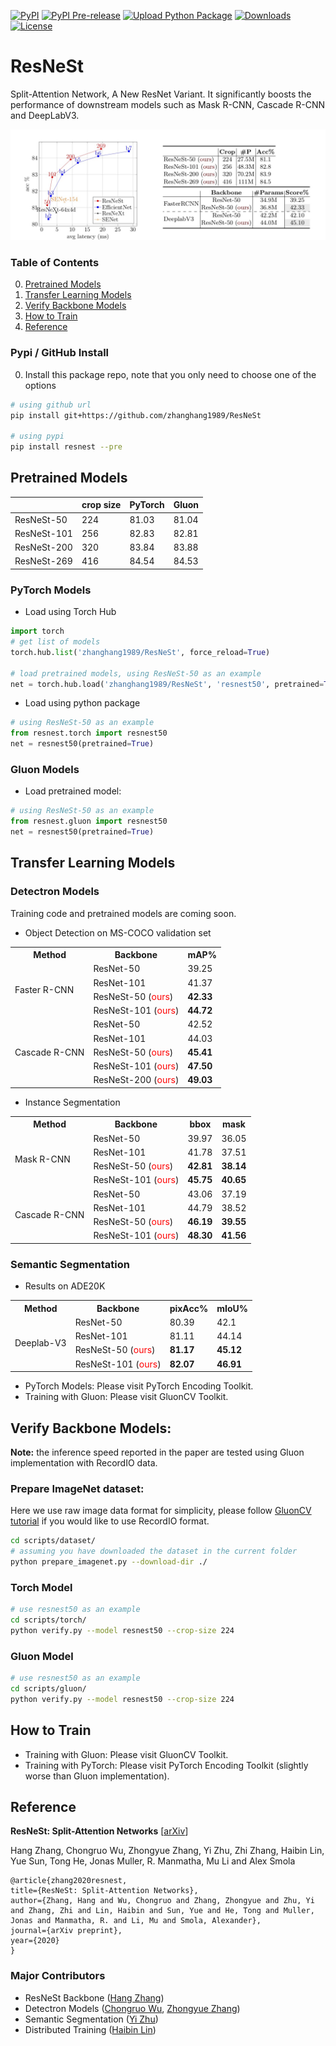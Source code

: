 [![PyPI](https://img.shields.io/pypi/v/resnest.svg)](https://pypi.python.org/pypi/resnest)
[![PyPI Pre-release](https://img.shields.io/badge/pypi--prerelease-v0.0.2-ff69b4.svg)](https://pypi.org/project/resnest/#history)
[![Upload Python Package](https://github.com/zhanghang1989/ResNeSt/workflows/Upload%20Python%20Package/badge.svg)](https://github.com/zhanghang1989/ResNeSt/actions)
[![Downloads](http://pepy.tech/badge/resnest)](http://pepy.tech/project/resnest)
[![License](https://img.shields.io/badge/License-Apache%202.0-blue.svg)](https://opensource.org/licenses/Apache-2.0)

# ResNeSt
Split-Attention Network, A New ResNet Variant. It significantly boosts the performance of downstream models such as Mask R-CNN, Cascade R-CNN and DeepLabV3.

![](./miscs/abstract.jpg)

### Table of Contents
0. [Pretrained Models](#pretrained-models)
0. [Transfer Learning Models](#transfer-learning-models)
0. [Verify Backbone Models](#verify-backbone-models)
0. [How to Train](#how-to-train)
0. [Reference](#reference)


### Pypi / GitHub Install

0. Install this package repo, note that you only need to choose one of the options

```bash
# using github url
pip install git+https://github.com/zhanghang1989/ResNeSt

# using pypi
pip install resnest --pre
```

## Pretrained Models

|             | crop size | PyTorch | Gluon |
|-------------|-----------|---------|-------|
| ResNeSt-50  | 224       | 81.03   | 81.04 |
| ResNeSt-101 | 256       | 82.83   | 82.81 |
| ResNeSt-200 | 320       | 83.84   | 83.88 |
| ResNeSt-269 | 416       | 84.54   | 84.53 |


### PyTorch Models

- Load using Torch Hub

```python
import torch
# get list of models
torch.hub.list('zhanghang1989/ResNeSt', force_reload=True)

# load pretrained models, using ResNeSt-50 as an example
net = torch.hub.load('zhanghang1989/ResNeSt', 'resnest50', pretrained=True)
```


- Load using python package

```python
# using ResNeSt-50 as an example
from resnest.torch import resnest50
net = resnest50(pretrained=True)
```


### Gluon Models

- Load pretrained model:

```python
# using ResNeSt-50 as an example
from resnest.gluon import resnest50
net = resnest50(pretrained=True)
```

## Transfer Learning Models

### Detectron Models

Training code and pretrained models are coming soon.

- Object Detection on MS-COCO validation set


<table class="tg">
  <tr>
    <th class="tg-0pky">Method</th>
    <th class="tg-0pky">Backbone</th>
    <th class="tg-0pky">mAP%</th>
  </tr>
  <tr>
    <td rowspan="4" class="tg-0pky">Faster R-CNN</td>
    <td class="tg-0pky">ResNet-50</td>
    <td class="tg-0pky">39.25</td>
  </tr>
  <tr>
    <td class="tg-0lax">ResNet-101</td>
    <td class="tg-0lax">41.37</td>
  </tr>
  <tr>
    <td class="tg-0lax">ResNeSt-50 (<span style="color:red">ours</span>)</td>
    <td class="tg-0lax"><b>42.33</b></td>
  </tr>
  <tr>
    <td class="tg-0lax">ResNeSt-101 (<span style="color:red">ours</span>)</td>
    <td class="tg-0lax"><b>44.72</b></td>
  </tr>
  <tr>
    <td rowspan="5" class="tg-0lax">Cascade R-CNN</td>
    <td class="tg-0lax">ResNet-50</td>
    <td class="tg-0lax">42.52</td>
  </tr>
  <tr>
    <td class="tg-0lax">ResNet-101</td>
    <td class="tg-0lax">44.03</td>
  </tr>
  <tr>
    <td class="tg-0lax">ResNeSt-50 (<span style="color:red">ours</span>)</td>
    <td class="tg-0lax"><b>45.41</b></td>
  </tr>
  <tr>
    <td class="tg-0lax">ResNeSt-101 (<span style="color:red">ours</span>)</td>
    <td class="tg-0lax"><b>47.50</b></td>
  </tr>
  <tr>
    <td class="tg-0lax">ResNeSt-200 (<span style="color:red">ours</span>)</td>
    <td class="tg-0lax"><b>49.03</b></td>
  </tr>
</table>

- Instance Segmentation


<table class="tg">
  <tr>
    <th class="tg-0pky">Method</th>
    <th class="tg-0pky">Backbone</th>
    <th class="tg-0pky">bbox</th>
    <th class="tg-0lax">mask</th>
  </tr>
  <tr>
    <td rowspan="4" class="tg-0pky">Mask R-CNN</td>
    <td class="tg-0pky">ResNet-50</td>
    <td class="tg-0pky">39.97</td>
    <td class="tg-0lax">36.05</td>
  </tr>
  <tr>
    <td class="tg-0lax">ResNet-101</td>
    <td class="tg-0lax">41.78</td>
    <td class="tg-0lax">37.51</td>
  </tr>
  <tr>
    <td class="tg-0lax">ResNeSt-50 (<span style="color:red">ours</span>)</td>
    <td class="tg-0lax"><b>42.81</b></td>
    <td class="tg-0lax"><b>38.14</td>
  </tr>
  <tr>
    <td class="tg-0lax">ResNeSt-101 (<span style="color:red">ours</span>)</td>
    <td class="tg-0lax"><b>45.75</b></td>
    <td class="tg-0lax"><b>40.65</b></td>
  </tr>
  <tr>
    <td rowspan="4" class="tg-0lax">Cascade R-CNN</td>
    <td class="tg-0lax">ResNet-50</td>
    <td class="tg-0lax">43.06</td>
    <td class="tg-0lax">37.19</td>
  </tr>
  <tr>
    <td class="tg-0lax">ResNet-101</td>
    <td class="tg-0lax">44.79</td>
    <td class="tg-0lax">38.52</td>
  </tr>
  <tr>
    <td class="tg-0lax">ResNeSt-50 (<span style="color:red">ours</span>)</td>
    <td class="tg-0lax"><b>46.19</b></td>
    <td class="tg-0lax"><b>39.55</b></td>
  </tr>
  <tr>
    <td class="tg-0lax">ResNeSt-101 (<span style="color:red">ours</span>)</td>
    <td class="tg-0lax"><b>48.30</b></td>
    <td class="tg-0lax"><b>41.56</b></td>
  </tr>
</table>

### Semantic Segmentation

- Results on ADE20K

<table class="tg">
  <tr>
    <th class="tg-cly1">Method</th>
    <th class="tg-cly1">Backbone</th>
    <th class="tg-cly1">pixAcc%</th>
    <th class="tg-cly1">mIoU%</th>
  </tr>
  <tr>
    <td rowspan="4" class="tg-cly1">Deeplab-V3<br></td>
    <td class="tg-cly1">ResNet-50</td>
    <td class="tg-cly1">80.39</td>
    <td class="tg-cly1">42.1</td>
  </tr>
  <tr>
    <td class="tg-cly1">ResNet-101</td>
    <td class="tg-cly1">81.11</b></td>
    <td class="tg-cly1">44.14</b></td>
  </tr>
  <tr>
    <td class="tg-cly1">ResNeSt-50 (<span style="color:red">ours</span>)</td>
    <td class="tg-cly1"><b>81.17</b></td>
    <td class="tg-cly1"><b>45.12</b></td>
  </tr>
  <tr>
    <td class="tg-0lax">ResNeSt-101 (<span style="color:red">ours</span>)</td>
    <td class="tg-0lax"><b>82.07</td>
    <td class="tg-0lax"><b>46.91</b></td>
  </tr>
</table>

- PyTorch Models: Please visit PyTorch Encoding Toolkit.
- Training with Gluon: Please visit GluonCV Toolkit.

## Verify Backbone Models:

**Note:** the inference speed reported in the paper are tested using Gluon implementation with RecordIO data.

### Prepare ImageNet dataset:

Here we use raw image data format for simplicity, please follow [GluonCV tutorial](https://gluon-cv.mxnet.io/build/examples_datasets/recordio.html) if you would like to use RecordIO format.

```bash
cd scripts/dataset/
# assuming you have downloaded the dataset in the current folder
python prepare_imagenet.py --download-dir ./
```

### Torch Model

```bash
# use resnest50 as an example
cd scripts/torch/
python verify.py --model resnest50 --crop-size 224
```

### Gluon Model

```bash
# use resnest50 as an example
cd scripts/gluon/
python verify.py --model resnest50 --crop-size 224
```

## How to Train

- Training with Gluon: Please visit GluonCV Toolkit.
- Training with PyTorch: Please visit PyTorch Encoding Toolkit (slightly worse than Gluon implementation).

## Reference

**ResNeSt: Split-Attention Networks** [[arXiv]()]

Hang Zhang, Chongruo Wu, Zhongyue Zhang, Yi Zhu, Zhi Zhang, Haibin Lin, Yue Sun, Tong He, Jonas Muller, R. Manmatha, Mu Li and Alex Smola

```
@article{zhang2020resnest,
title={ResNeSt: Split-Attention Networks},
author={Zhang, Hang and Wu, Chongruo and Zhang, Zhongyue and Zhu, Yi and Zhang, Zhi and Lin, Haibin and Sun, Yue and He, Tong and Muller, Jonas and Manmatha, R. and Li, Mu and Smola, Alexander},
journal={arXiv preprint},
year={2020}
}
```

### Major Contributors

- ResNeSt Backbone ([Hang Zhang](https://hangzhang.org/))
- Detectron Models ([Chongruo Wu](https://github.com/chongruo), [Zhongyue Zhang](http://zhongyuezhang.com/))
- Semantic Segmentation ([Yi Zhu](https://sites.google.com/view/yizhu/home))
- Distributed Training ([Haibin Lin](https://sites.google.com/view/haibinlin/))
